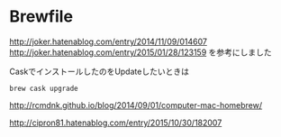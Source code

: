 # Brewfile
http://joker.hatenablog.com/entry/2014/11/09/014607
http://joker.hatenablog.com/entry/2015/01/28/123159
を参考にしました


CaskでインストールしたのをUpdateしたいときは
```
brew cask upgrade
```
http://rcmdnk.github.io/blog/2014/09/01/computer-mac-homebrew/


http://cipron81.hatenablog.com/entry/2015/10/30/182007
